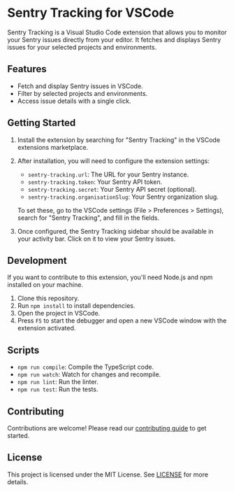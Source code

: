 # Sentry Tracking for VSCode

Sentry Tracking is a Visual Studio Code extension that allows you to monitor your Sentry issues directly from your editor. It fetches and displays Sentry issues for your selected projects and environments.

## Features

- Fetch and display Sentry issues in VSCode.
- Filter by selected projects and environments.
- Access issue details with a single click.

## Getting Started

1. Install the extension by searching for "Sentry Tracking" in the VSCode extensions marketplace.
2. After installation, you will need to configure the extension settings:

   - `sentry-tracking.url`: The URL for your Sentry instance.
   - `sentry-tracking.token`: Your Sentry API token.
   - `sentry-tracking.secret`: Your Sentry API secret (optional).
   - `sentry-tracking.organisationSlug`: Your Sentry organization slug.

   To set these, go to the VSCode settings (File > Preferences > Settings), search for "Sentry Tracking", and fill in the fields.

3. Once configured, the Sentry Tracking sidebar should be available in your activity bar. Click on it to view your Sentry issues.

## Development

If you want to contribute to this extension, you'll need Node.js and npm installed on your machine.

1. Clone this repository.
2. Run `npm install` to install dependencies.
3. Open the project in VSCode.
4. Press `F5` to start the debugger and open a new VSCode window with the extension activated.

## Scripts

- `npm run compile`: Compile the TypeScript code.
- `npm run watch`: Watch for changes and recompile.
- `npm run lint`: Run the linter.
- `npm run test`: Run the tests.

## Contributing

Contributions are welcome! Please read our [contributing guide](CONTRIBUTING.md) to get started.

## License

This project is licensed under the MIT License. See [LICENSE](LICENSE) for more details.
